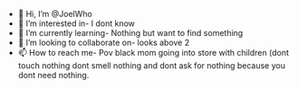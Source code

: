 - 👋 Hi, I’m @JoelWho
- 👀 I’m interested in- I dont know 
- 🌱 I’m currently learning- Nothing but want to find something
- 💞️ I’m looking to collaborate on- looks above 2
- 📫 How to reach me- Pov black mom going into store with children (dont touch nothing dont smell nothing and dont ask for nothing because you dont need nothing.

<!---
JoelWho/JoelWho is a ✨ special ✨ repository because its `README.md` (this file) appears on your GitHub profile.
You can click the Preview link to take a look at your changes.
--->
